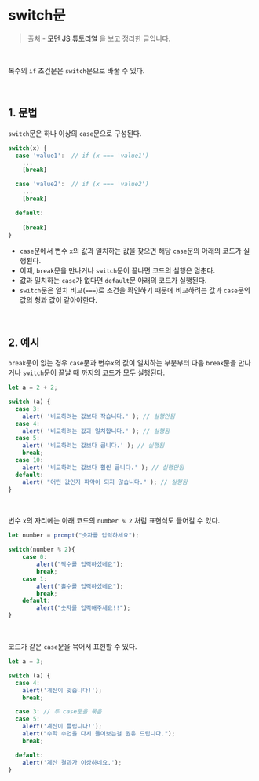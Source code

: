 # switch문



> 출처 - [모던 JS 튜토리얼](****https://ko.javascript.info/****) 을 보고 정리한 글입니다.



<br>



복수의 `if` 조건문은 `switch`문으로 바꿀 수 있다.

<br>

## 1. 문법

`switch`문은 하나 이상의 `case`문으로 구성된다.

```javascript
switch(x) {
  case 'value1':  // if (x === 'value1')
    ...
    [break]

  case 'value2':  // if (x === 'value2')
    ...
    [break]

  default:
    ...
    [break]
}
```

- `case`문에서 변수 `x`의 값과 일치하는 값을 찾으면 해당 `case`문의 아래의 코드가 실행된다.
- 이때, `break`문을 만나거나 `switch`문이 끝나면 코드의 실행은 멈춘다.
- 값과 일치하는 `case`가 없다면 `default`문 아래의 코드가 실행된다.
- `switch`문은 일치 비교(`===`)로 조건을 확인하기 때문에 비교하려는 값과 `case`문의 값의 형과 값이 같아야한다.

<br>

## 2. 예시

`break`문이 없는 경우 `case`문과 변수`x`의 값이 일치하는 부분부터 다음 `break`문을 만나거나 `switch`문이 끝날 때 까지의 코드가 모두 실행된다.

```javascript
let a = 2 + 2;

switch (a) {
  case 3:
    alert( '비교하려는 값보다 작습니다.' ); // 실행안됨
  case 4:
    alert( '비교하려는 값과 일치합니다.' ); // 실행됨
  case 5:
    alert( '비교하려는 값보다 큽니다.' ); // 실행됨
    break;
  case 10:
    alert( '비교하려는 값보다 훨씬 큽니다.' ); // 실행안됨
  default:
    alert( "어떤 값인지 파악이 되지 않습니다." ); // 실행됨
}

```

<br>

변수 `x`의 자리에는 아래 코드의 `number % 2` 처럼 표현식도 들어갈 수 있다.

```javascript
let number = prompt("숫자를 입력하세요");

switch(number % 2){
    case 0:
        alert("짝수를 입력하셨네요");
        break;
    case 1:
    	alert("홀수를 입력하셨네요");
        break;
    default:
        alert("숫자를 입력해주세요!!");
}
```

<br>

코드가 같은 `case`문을 묶어서 표현할 수 있다.

```javascript
let a = 3;

switch (a) {
  case 4:
    alert('계산이 맞습니다!');
    break;

  case 3: // 두 case문을 묶음
  case 5:
    alert('계산이 틀립니다!');
    alert("수학 수업을 다시 들어보는걸 권유 드립니다.");
    break;

  default:
    alert('계산 결과가 이상하네요.');
}
```

